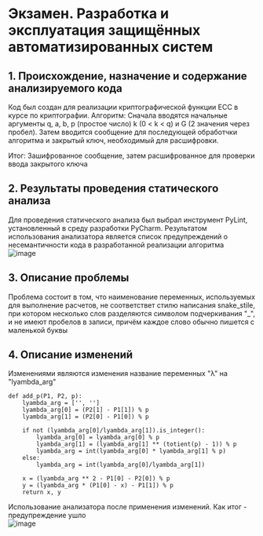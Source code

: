# Экзамен. Разработка и эксплуатация защищённых автоматизированных систем
## 1. Происхождение, назначение и содержание анализируемого кода 
Код был создан для реализации криптографической функции ECC в курсе по криптографии. Алгоритм: Сначала вводятся начальные аргументы q, a, b, p (простое число) k (0 < k < q) и G (2 значения через пробел). Затем вводится сообщение для последующей обработчки алгоритма и закрытый ключ, необходимый для расшифровки.  
  
Итог: Зашифрованное сообщение, затем расшифрованное для проверки ввода закрытого ключа  

## 2. Результаты проведения статического анализа
Для проведения статического анализа был выбрал инструмент PyLint, установленный в среду разработки PyCharm. 
Результатом использования анализатора является список предупреждений о несемантичности кода в разработанной реализации алгоритма  
![image](https://user-images.githubusercontent.com/67858613/214794858-92a3607a-a700-4f8d-adef-99ed8dfcbde2.png)

## 3. Описание проблемы
Проблема состоит в том, что наименование переменных, используемых для выполнение расчетов, не соответствет стилю написания snake_stile, при котором несколько слов разделяются символом подчеркивания "_", и не имеют пробелов в записи, причём каждое слово обычно пишется с маленькой буквы

## 4. Описание изменений 
Изменениями являются изменения название переменных "λ" на "lyambda_arg"  
```
def add_p(P1, P2, p):
    lyambda_arg = ['', '']
    lyambda_arg[0] = (P2[1] - P1[1]) % p
    lyambda_arg[1] = (P2[0] - P1[0]) % p

    if not (lyambda_arg[0]/lyambda_arg[1]).is_integer():
        lyambda_arg[0] = lyambda_arg[0] % p
        lyambda_arg[1] = (lyambda_arg[1] ** (totient(p) - 1)) % p
        lyambda_arg = int(lyambda_arg[0] * lyambda_arg[1] % p)
    else:
        lyambda_arg = int(lyambda_arg[0]/lyambda_arg[1])

    x = (lyambda_arg ** 2 - P1[0] - P2[0]) % p
    y = (lyambda_arg * (P1[0] - x) - P1[1]) % p
    return x, y
```  
Использование анализатора после применения изменений. Как итог - предупреждение ушло  
![image](https://user-images.githubusercontent.com/67858613/214789943-72d21ef8-8114-4ca6-9257-e6c81a72b82c.png)

